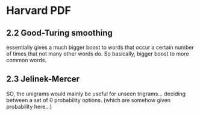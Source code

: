 # Harvard PDF

## 2.2 Good-Turing smoothing

essentially gives a much bigger boost to words that occur a certain number of times that not many other words do. So basically, bigger boost to more common words.

## 2.3 Jelinek-Mercer

SO, the unigrams would mainly be useful for unseen trigrams... deciding between a set of 0 probability options. (which are somehow given probability here...)